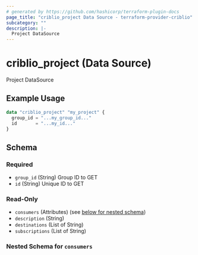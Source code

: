 ```yaml
---
# generated by https://github.com/hashicorp/terraform-plugin-docs
page_title: "criblio_project Data Source - terraform-provider-criblio"
subcategory: ""
description: |-
  Project DataSource
---
```


# criblio_project (Data Source)

Project DataSource

## Example Usage

```terraform
data "criblio_project" "my_project" {
  group_id = "...my_group_id..."
  id       = "...my_id..."
}
```

<!-- schema generated by tfplugindocs -->
## Schema

### Required

- `group_id` (String) Group ID to GET
- `id` (String) Unique ID to GET

### Read-Only

- `consumers` (Attributes) (see [below for nested schema](#nestedatt--consumers))
- `description` (String)
- `destinations` (List of String)
- `subscriptions` (List of String)

<a id="nestedatt--consumers"></a>
### Nested Schema for `consumers`
